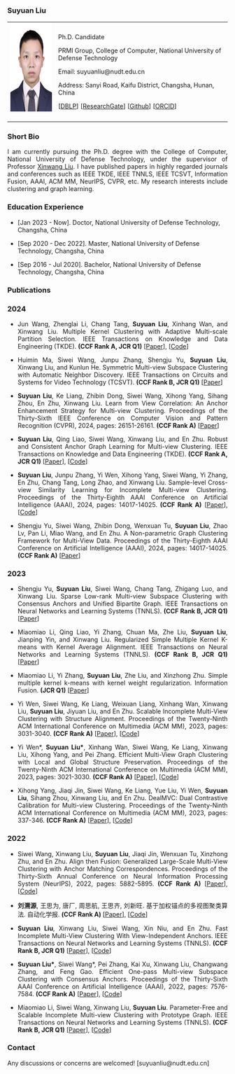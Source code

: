 <!-- ## Welcome to GitHub Pages -->

### Suyuan Liu

<table class="imgtable">
  <tr>
    <td>
      <img src="/image.jpg" alt="Suyuan Liu" width="145px" height="201.6px" />&nbsp;
    </td>
    <td align="left">
      <p>Ph.D. Candidate</p>
      <p SuyuanLiu.github.io>PRMI Group, College of Computer, National University of Defense Technology</p>
      <p>Email: suyuanliu@nudt.edu.cn</p>
      <p>Address: Sanyi Road, Kaifu District, Changsha, Hunan, China</p>
      <p>[<a href="https://dblp.org/pid/227/5361.html">DBLP</a>] [<a href="https://www.researchgate.net/profile/Suyuan-Liu-2">ResearchGate</a>] [<a href="https://github.com/Tracesource">Github</a>] [<a href="https://orcid.org/my-orcid?orcid=0000-0003-1481-5393">ORCID</a>]</p>
    </td>
 </tr>
</table>

### Short Bio
  <p align = "justify">I am currently pursuing the Ph.D. degree with the College of Computer, National University of Defense Technology, under the supervisor of Professor <a href="https://xinwangliu.github.io/">Xinwang Liu</a>. I have published papers in highly regarded journals and conferences such as IEEE TKDE, IEEE TNNLS, IEEE TCSVT, Information Fusion, AAAI, ACM MM, NeurIPS, CVPR, etc. My research interests include clustering and graph learning.</p>
  
### Education Experience
<ul>
    <li> 
      <p>[Jan 2023 - Now]. Doctor, National University of Defense Technology, Changsha, China </p>
    </li>
  </ul>
  <ul>
    <li> 
      <p>[Sep 2020 - Dec 2022]. Master, National University of Defense Technology, Changsha, China </p>
    </li>
  </ul>
<ul>
    <li> 
      <p>[Sep 2016 - Jul 2020]. Bachelor, National University of Defense Technology, Changsha, China </p>
    </li>
  </ul>
  

### Publications
### 2024
<ul>
    <li> 
      <p align = "justify"> Jun Wang, Zhenglai Li, Chang Tang, <b>Suyuan Liu</b>, Xinhang Wan, and Xinwang Liu. Multiple Kernel Clustering with Adaptive Multi-scale Partition Selection. IEEE Transactions on Knowledge and Data Engineering (TKDE). <b>(CCF Rank A, JCR Q1)</b> [<a href="https://ieeexplore.ieee.org/abstract/document/10529609">Paper</a>], [<a href="https://github.com/WangJun2023/MPS">Code</a>] </p>
    </li>
</ul>

<ul>
    <li> 
      <p align = "justify"> Huimin Ma, Siwei Wang, Junpu Zhang, Shengju Yu, <b>Suyuan Liu</b>, Xinwang Liu, and Kunlun He. Symmetric Multi-view Subspace Clustering with Automatic Neighbor Discovery. IEEE Transactions on Circuits and Systems for Video Technology (TCSVT). <b>(CCF Rank B, JCR Q1)</b> [<a href="https://ieeexplore.ieee.org/document/10508192/">Paper</a>] </p>
    </li>
</ul>

<ul>
    <li> 
      <p align = "justify"> <b>Suyuan Liu</b>, Ke Liang, Zhibin Dong, Siwei Wang, Xihong Yang, Sihang Zhou, En Zhu, Xinwang Liu. Learn from View Correlation: An Anchor Enhancement Strategy for Multi-view Clustering. Proceedings of the Thirty-Sixth IEEE Conference on Computer Vision and Pattern Recognition (CVPR), 2024,  pages: 26151-26161. <b>(CCF Rank A)</b>  [<a href="https://openaccess.thecvf.com/content/CVPR2024/papers/Liu_Learn_from_View_Correlation_An_Anchor_Enhancement_Strategy_for_Multi-view_CVPR_2024_paper.pdf">Paper</a>] </p>
    </li>
</ul>

<ul>
    <li> 
      <p align = "justify"> <b>Suyuan Liu</b>, Qing Liao, Siwei Wang, Xinwang Liu, and En Zhu. Robust and Consistent Anchor Graph Learning for Multi-view Clustering. IEEE Transactions on Knowledge and Data Engineering (TKDE). <b>(CCF Rank A, JCR Q1)</b> [<a href="https://ieeexplore.ieee.org/abstract/document/10440580/">Paper</a>], [<a href="https://github.com/Tracesource/RCAGL">Code</a>] </p>
    </li>
</ul>

<ul>
    <li> 
      <p align = "justify"> <b>Suyuan Liu</b>, Junpu Zhang, Yi Wen, Xihong Yang, Siwei Wang, Yi Zhang, En Zhu, Chang Tang, Long Zhao, and Xinwang Liu. Sample-level Cross-view Similarity Learning for Incomplete Multi-view Clustering. Proceedings of the Thirty-Eighth AAAI Conference on Artificial Intelligence (AAAI), 2024, pages: 14017-14025. <b>(CCF Rank A)</b> [<a href="https://ojs.aaai.org/index.php/AAAI/article/view/29310">Paper</a>], [<a href="https://github.com/Tracesource/SCSL">Code</a>] </p>
    </li>
</ul>

<ul>
    <li> 
      <p align = "justify"> Shengju Yu, Siwei Wang, Zhibin Dong, Wenxuan Tu, <b>Suyuan Liu</b>, Zhao Lv, Pan Li, Miao Wang, and En Zhu. A Non-parametric Graph Clustering Framework for Multi-View Data. Proceedings of the Thirty-Eighth AAAI Conference on Artificial Intelligence (AAAI), 2024, pages: 14017-14025. <b>(CCF Rank A)</b> [<a href="https://ojs.aaai.org/index.php/AAAI/article/view/29594">Paper</a>]</p>
    </li>
</ul>

### 2023
<ul>
  <li> 
      <p align = "justify"> Shengju Yu, <b>Suyuan Liu</b>, Siwei Wang, Chang Tang, Zhigang Luo, and Xinwang Liu. Sparse Low-rank Multi-view Subspace Clustering with Consensus Anchors and Unified Bipartite Graph. IEEE Transactions on Neural Networks and Learning Systems (TNNLS). <b>(CCF Rank B, JCR Q1)</b> [<a href="https://ieeexplore.ieee.org/abstract/document/10325611">Paper</a>] </p>
  </li>
</ul> 

<ul>
  <li> 
      <p align = "justify"> Miaomiao Li, Qing Liao, Yi Zhang, Chuan Ma, Zhe Liu, <b>Suyuan Liu</b>, Jianping Yin, and Xinwang Liu. Regularized Simple Multiple Kernel K-means with Kernel Average Alignment. IEEE Transactions on Neural Networks and Learning Systems (TNNLS). <b>(CCF Rank B, JCR Q1)</b> [<a href="https://ieeexplore.ieee.org/abstract/document/10195917/">Paper</a>] </p>
  </li>
</ul> 

<ul>
  <li> 
      <p align = "justify"> Miaomiao Li, Yi Zhang, <b>Suyuan Liu</b>, Zhe Liu, and Xinzhong Zhu. Simple multiple kernel k-means with kernel weight regularization. Information Fusion. <b>(JCR Q1)</b> [<a href="https://www.sciencedirect.com/science/article/pii/S156625352300218X">Paper</a>] </p>
  </li>
</ul> 

<ul>
  <li> 
      <p align = "justify">Yi Wen, Siwei Wang, Ke Liang, Weixuan Liang, Xinhang Wan, Xinwang Liu, <b>Suyuan Liu</b>, Jiyuan Liu, and En Zhu. Scalable Incomplete Multi-View Clustering with Structure Alignment. Proceedings of the Twenty-Ninth ACM International Conference on Multimedia (ACM MM), 2023, pages: 3031-3040. <b>(CCF Rank A)</b> [<a href="https://dl.acm.org/doi/abs/10.1145/3581783.3611981">Paper</a>], [<a href="https://github.com/wenyiwy99/SIMVC-SA">Code</a>] </p>
  </li>
</ul> 
  
<ul>
  <li> 
      <p align = "justify">  Yi Wen*, <b>Suyuan Liu*</b>, Xinhang Wan, Siwei Wang, Ke Liang, Xinwang Liu, Xihong Yang, and Pei Zhang. Efficient Multi-View Graph Clustering with Local and Global Structure Preservation. Proceedings of the Twenty-Ninth ACM International Conference on Multimedia (ACM MM), 2023, pages: 3021-3030. <b>(CCF Rank A)</b> [<a href="https://dl.acm.org/doi/abs/10.1145/3581783.3611986">Paper</a>], [<a href="https://github.com/Tracesource/EMVGC-LG">Code</a>] </p>
  </li>
</ul> 

<ul>
  <li> 
      <p align = "justify">  Xihong Yang, Jiaqi Jin, Siwei Wang, Ke Liang, Yue Liu, Yi Wen, <b>Suyuan Liu</b>, Sihang Zhou, Xinwang Liu, and En Zhu. DealMVC: Dual Contrastive Calibration for Multi-view Clustering. Proceedings of the Twenty-Ninth ACM International Conference on Multimedia (ACM MM), 2023, pages: 337-346. <b>(CCF Rank A)</b> [<a href="https://dl.acm.org/doi/abs/10.1145/3581783.3611951">Paper</a>], [<a href="https://github.com/xihongyang1999/DealMVC">Code</a>] </p>
  </li>
</ul> 

### 2022
<ul>
  <li> 
      <p align = "justify"> Siwei Wang, Xinwang Liu, <b>Suyuan Liu</b>, Jiaqi Jin, Wenxuan Tu, Xinzhong Zhu, and En Zhu. Align then Fusion: Generalized Large-Scale Multi-View Clustering with Anchor Matching Correspondences. Proceedings of the Thirty-Sixth Annual Conference on Neural Information Processing System (NeurIPS), 2022, pages: 5882-5895. <b>(CCF Rank A)</b> [<a href="https://arxiv.org/pdf/2205.15075.pdf">Paper</a>], [<a href="https://github.com/wangsiwei2010/NeurIPS22-FMVACC">Code</a>] </p>
  </li>
</ul> 

<ul>
  <li> 
      <p align = "justify"> <b>刘溯源</b>, 王思为, 唐厂, 周思航, 王思齐, 刘新旺. 基于加权锚点的多视图聚类算法. 自动化学报. <b>(CCF Rank A)</b> [<a href="http://aas.net.cn/cn/article/doi/10.16383/j.aas.c220531">Paper</a>], [<a href="https://github.com/Tracesource/MVC-WA">Code</a>] </p>
  </li>
</ul> 

<ul>
  <li> 
      <p align = "justify"> <b>Suyuan Liu</b>, Xinwang Liu, Siwei Wang, Xin Niu, and En Zhu. Fast Incomplete Multi-View Clustering With View-Independent Anchors. IEEE Transactions on Neural Networks and Learning Systems (TNNLS). <b>(CCF Rank B, JCR Q1)</b> [<a href="https://ieeexplore.ieee.org/document/9982492/">Paper</a>], [<a href="https://github.com/Tracesource/FIMVC-VIA">Code</a>] </p>
  </li>
</ul> 

<ul>
  <li> 
      <p align = "justify"> <b>Suyuan Liu*</b>, Siwei Wang*, Pei Zhang, Kai Xu, Xinwang Liu, Changwang Zhang, and Feng Gao. Efficient One-pass Multi-view Subspace Clustering with Consensus Anchors. Proceedings of the Thirty-Sixth AAAI Conference on Artificial Intelligence (AAAI), 2022, pages: 7576-7584. <b>(CCF Rank A)</b> [<a href="https://ojs.aaai.org/index.php/AAAI/article/view/20723">Paper</a>], [<a href="https://github.com/Tracesource/EOMSC-CA">Code</a>] </p>
  </li>
</ul> 
  
<ul>
  <li> 
      <p align = "justify"> Miaomiao Li, Siwei Wang, Xinwang Liu, <b>Suyuan Liu</b>. Parameter-Free and Scalable Incomplete Multi-view Clustering with Prototype Graph. IEEE Transactions on Neural Networks and Learning Systems (TNNLS). <b>(CCF Rank B, JCR Q1)</b> [<a href="https://ieeexplore.ieee.org/abstract/document/9777866">Paper</a>], [<a href="https://github.com/wangsiwei2010/PSIMVC-PG">Code</a>] </p>
  </li>
</ul> 
  
  
### Contact
<p>Any discussions or concerns are welcomed! [suyuanliu@nudt.edu.cn]</p>
